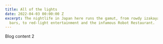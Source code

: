 ```yaml
---
title: All of the lights
date: 2022-04-03 00:00:00 Z
excerpt: The nightlife in Japan here runs the gamut, from rowdy izakayas and beer
  bars, to red-light entertainment and the infamous Robot Restaurant.
---
```


Blog content 2